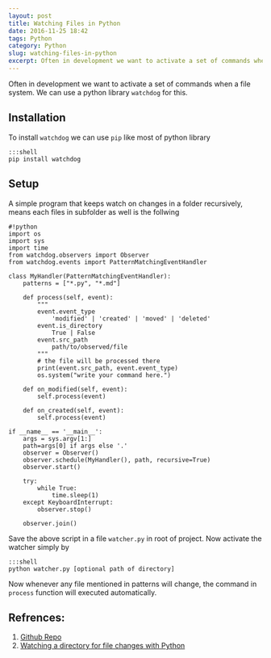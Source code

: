 ```yaml
---
layout: post
title: Watching Files in Python
date: 2016-11-25 18:42
tags: Python
category: Python
slug: watching-files-in-python
excerpt: Often in development we want to activate a set of commands when a file system of project folder changes. 
---
```


Often in development we want to activate a set of commands when a file system. We can use a python library `watchdog` for this. 

## Installation 
To install `watchdog` we can use `pip` like most of python library 

    :::shell 
    pip install watchdog
    
## Setup
A simple program that keeps watch on changes in a folder recursively, means each files in subfolder as well is the follwing

    #!python 
    import os 
    import sys 
    import time  
    from watchdog.observers import Observer  
    from watchdog.events import PatternMatchingEventHandler  

    class MyHandler(PatternMatchingEventHandler):
        patterns = ["*.py", "*.md"]
        
        def process(self, event):
            """
            event.event_type 
                'modified' | 'created' | 'moved' | 'deleted'
            event.is_directory
                True | False
            event.src_path
                path/to/observed/file
            """
            # the file will be processed there
            print(event.src_path, event.event_type) 
            os.system("write your command here.")

        def on_modified(self, event):
            self.process(event)

        def on_created(self, event):
            self.process(event)    
        
    if __name__ == '__main__':
        args = sys.argv[1:]
        path=args[0] if args else '.'
        observer = Observer()
        observer.schedule(MyHandler(), path, recursive=True)
        observer.start()

        try:
            while True:
                time.sleep(1)
        except KeyboardInterrupt:
            observer.stop()

        observer.join()


Save the above script in a file `watcher.py` in root of project. Now activate the watcher simply by 

    :::shell
    python watcher.py [optional path of directory]

Now whenever any file mentioned in patterns will change, the command in `process` function will executed automatically. 
    
    
## Refrences:
1. [Github Repo](https://github.com/gorakhargosh/watchdog/)
2. [Watching a directory for file changes with Python](http://brunorocha.org/python/watching-a-directory-for-file-changes-with-python.html)
    
    
    
